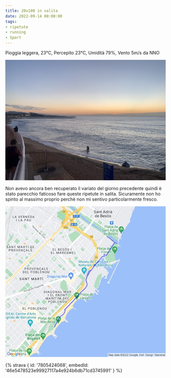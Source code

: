 ```yaml
---
title: 20x100 in salita
date: 2022-09-14 00:00:00
tags:
- ripetute
- running
- Sport
---
```


Pioggia leggera, 23°C, Percepito 23°C, Umidità 79%, Vento 5m/s da NNO

![](images/IMG_0295-Large.jpeg)

Non avevo ancora ben recuperato il variato del giorno precedente quindi è stato parecchio faticoso fare queste ripetute in salita. Sicuramente non ho spinto al massimo proprio perchè non mi sentivo particolarmente fresco.

![](images/20220914-activity-map.png)

{% strava { id: '7805424068', embedId: '46e5478523e99927117a4e924b6db71cd3745991' } %}
